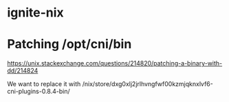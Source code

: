 # ignite-nix


# Patching /opt/cni/bin
https://unix.stackexchange.com/questions/214820/patching-a-binary-with-dd/214824

We want to replace it with 
/nix/store/dxg0xlj2jrlhvngfwf00kzmjqknxlvf6-cni-plugins-0.8.4-bin/